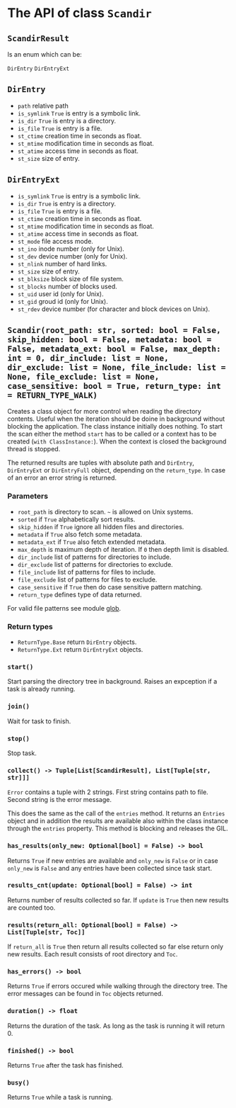 # The API of class ``Scandir``

## ``ScandirResult``

Is an enum which can be:

``DirEntry``
``DirEntryExt``


## ``DirEntry``

- ``path`` relative path
- ``is_symlink`` ``True`` is entry is a symbolic link.
- ``is_dir`` ``True`` is entry is a directory.
- ``is_file`` ``True`` is entry is a file.
- ``st_ctime`` creation time in seconds as float.
- ``st_mtime`` modification time in seconds as float.
- ``st_atime`` access time in seconds as float.
- ``st_size`` size of entry.

## ``DirEntryExt``

- ``is_symlink`` ``True`` is entry is a symbolic link.
- ``is_dir`` ``True`` is entry is a directory.
- ``is_file`` ``True`` is entry is a file.
- ``st_ctime`` creation time in seconds as float.
- ``st_mtime`` modification time in seconds as float.
- ``st_atime`` access time in seconds as float.
- ``st_mode`` file access mode.
- ``st_ino`` inode number (only for Unix).
- ``st_dev`` device number (only for Unix).
- ``st_nlink`` number of hard links.
- ``st_size`` size of entry.
- ``st_blksize`` block size of file system.
- ``st_blocks`` number of blocks used.
- ``st_uid`` user id (only for Unix).
- ``st_gid`` groud id (only for Unix).
- ``st_rdev`` device number (for character and block devices on Unix).

## ``Scandir(root_path: str, sorted: bool = False, skip_hidden: bool = False, metadata: bool = False, metadata_ext: bool = False, max_depth: int = 0, dir_include: list = None, dir_exclude: list = None, file_include: list = None, file_exclude: list = None, case_sensitive: bool = True, return_type: int = RETURN_TYPE_WALK)``

Creates a class object for more control when reading the directory contents. Useful when the iteration should be doine in background without blocking the application. The class instance initially does nothing. To start the scan either the method ``start`` has to be called or a context has to be created (``with ClassInstance:``). When the context is closed the background thread is stopped.

The returned results are tuples with absolute path and `DirEntry`, `DirEntryExt` or `DirEntryFull` object, depending on the `return_type`. In case of an error an error string is returned.

### Parameters

- ``root_path`` is directory to scan. ``~`` is allowed on Unix systems.
- ``sorted`` if ``True`` alphabetically sort results.
- ``skip_hidden`` if ``True`` ignore all hidden files and directories.
- ``metadata`` if ``True`` also fetch some metadata.
- ``metadata_ext`` if ``True`` also fetch extended metadata.
- ``max_depth`` is maximum depth of iteration. If ``0`` then depth limit is disabled.
- ``dir_include`` list of patterns for directories to include.
- ``dir_exclude`` list of patterns for directories to exclude.
- ``file_include`` list of patterns for files to include.
- ``file_exclude`` list of patterns for files to exclude.
- ``case_sensitive`` if `True` then do case sensitive pattern matching.
- ``return_type`` defines type of data returned.

For valid file patterns see module [glob](https://docs.rs/glob/0.3.0/glob/struct.Pattern.html).

### Return types

- ``ReturnType.Base`` return ``DirEntry`` objects.
- ``ReturnType.Ext`` return ``DirEntryExt`` objects.

### ``start()``

Start parsing the directory tree in background. Raises an expception if a task is already running.

### ``join()``

Wait for task to finish.

### ``stop()``

Stop task.

### ``collect() -> Tuple[List[ScandirResult], List[Tuple[str, str]]]``

``Error`` contains a tuple with 2 strings. First string contains path to file. Second string is the error message.

This does the same as the call of the ``entries`` method. It returns an ``Entries`` object and in addition the results are available also within the class instance through the ``entries`` property. This method is blocking and releases the GIL.

### ``has_results(only_new: Optional[bool] = False) -> bool``

Returns ``True`` if new entries are available and ``only_new`` is ``False`` or in case ``only_new`` is ``False`` and any entries have been collected since task start.

### ``results_cnt(update: Optional[bool] = False) -> int``

Returns number of results collected so far. If ``update`` is ``True`` then new results are counted too.

### ``results(return_all: Optional[bool] = False) -> List[Tuple[str, Toc]]``

If ``return_all`` is ``True`` then return all results collected so far else return only new results. Each result consists of root directory and ``Toc``.

### ``has_errors() -> bool``

Returns ``True`` if errors occured while walking through the directory tree. The error messages can be found in ``Toc`` objects returned.

### ``duration() -> float``

Returns the duration of the task. As long as the task is running it will return 0.

### ``finished() -> bool``

Returns ``True`` after the task has finished.

### ``busy()``

Returns ``True`` while a task is running.
